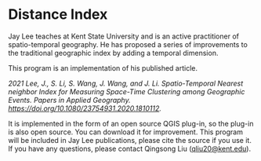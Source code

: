 # Distance Index

Jay Lee teaches at Kent State University and is an active practitioner of spatio-temporal geography. He has proposed a series of improvements to the traditional geographic index by adding a temporal dimension. 

This program is an implementation of his published article. 

 *2021 Lee, J., S. Li, S. Wang, J. Wang, and J. Li. Spatio-Temporal Nearest neighbor Index for Measuring Space-Time Clustering among Geographic Events. Papers in Applied Geography. https://doi.org/10.1080/23754931.2020.1810112.*

 It is implemented in the form of an open source QGIS plug-in, so the plug-in is also open source. You can download it for improvement. This program will be included in Jay Lee publications, please cite the source if you use it. If you have any questions, please contact Qingsong Liu (qliu20@kent.edu).